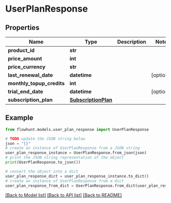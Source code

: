 # UserPlanResponse


## Properties

Name | Type | Description | Notes
------------ | ------------- | ------------- | -------------
**product_id** | **str** |  | 
**price_amount** | **int** |  | 
**price_currency** | **str** |  | 
**last_renewal_date** | **datetime** |  | [optional] 
**monthly_topup_credits** | **int** |  | 
**trial_end_date** | **datetime** |  | [optional] 
**subscription_plan** | [**SubscriptionPlan**](SubscriptionPlan.md) |  | 

## Example

```python
from flowhunt.models.user_plan_response import UserPlanResponse

# TODO update the JSON string below
json = "{}"
# create an instance of UserPlanResponse from a JSON string
user_plan_response_instance = UserPlanResponse.from_json(json)
# print the JSON string representation of the object
print(UserPlanResponse.to_json())

# convert the object into a dict
user_plan_response_dict = user_plan_response_instance.to_dict()
# create an instance of UserPlanResponse from a dict
user_plan_response_from_dict = UserPlanResponse.from_dict(user_plan_response_dict)
```
[[Back to Model list]](../README.md#documentation-for-models) [[Back to API list]](../README.md#documentation-for-api-endpoints) [[Back to README]](../README.md)



